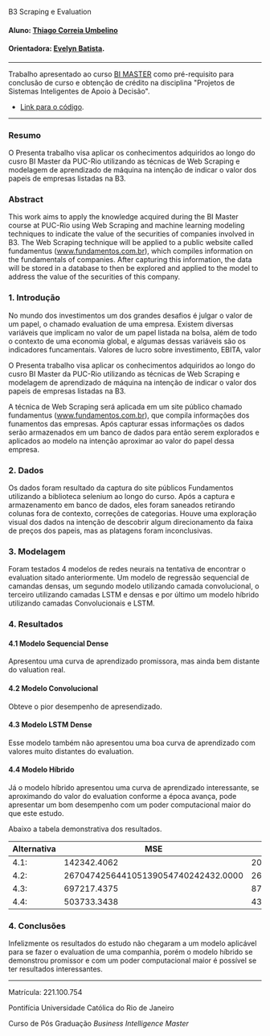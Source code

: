<!-- antes de enviar a versão final, solicitamos que todos os comentários, colocados para orientação ao aluno, sejam removidos do arquivo -->
B3 Scraping e Evaluation

#### Aluno: [Thiago Correia Umbelino](https://github.com/thiago-umbelino)
#### Orientadora: [Evelyn Batista](https://github.com/evysb).

---

Trabalho apresentado ao curso [BI MASTER](https://ica.puc-rio.ai/bi-master) como pré-requisito para conclusão de curso e obtenção de crédito na disciplina "Projetos de Sistemas Inteligentes de Apoio à Decisão".

<!-- para os links a seguir, caso os arquivos estejam no mesmo repositório que este README, não há necessidade de incluir o link completo: basta incluir o nome do arquivo, com extensão, que o GitHub completa o link corretamente -->
- [Link para o código](https://github.com/thiago-umbelino/b3_fundamentus).

---

### Resumo

O Presenta trabalho visa aplicar os conhecimentos adquiridos ao longo do cusro BI Master da PUC-Rio utilizando as técnicas de Web Scraping e modelagem de aprendizado de máquina na intenção de indicar o valor dos papeis de empresas listadas na B3. 

### Abstract

This work aims to apply the knowledge acquired during the BI Master course at PUC-Rio using Web Scraping and machine learning modeling techniques to indicate the value of the securities of companies involved in B3. The Web Scraping technique will be applied to a public website called fundamentus (www.fundamentos.com.br), which compiles information on the fundamentals of companies. After capturing this information, the data will be stored in a database to then be explored and applied to the model to address the value of the securities of this company.

### 1. Introdução

No mundo dos investimentos um dos grandes desafios é julgar o valor de um papel, o chamado evaluation de uma empresa. Existem diversas variáveis que implicam no valor de um papel listada na bolsa, além de todo o contexto de uma economia global, e algumas dessas variáveis são os indicadores funcamentais. Valores de lucro sobre investimento, EBITA, valor 

O Presenta trabalho visa aplicar os conhecimentos adquiridos ao longo do cusro BI Master da PUC-Rio utilizando as técnicas de Web Scraping e modelagem de aprendizado de máquina na intenção de indicar o valor dos papeis de empresas listadas na B3.

A técnica de Web Scraping será aplicada em um site público chamado fundamentus (www.fundamentos.com.br), que compila informações dos funamentos das empresas. Após capturar essas informações os dados serão armazenados em um banco de dados para então serem explorados e aplicados ao modelo na intenção aproximar ao valor do papel dessa empresa.

### 2. Dados

Os dados foram resultado da captura do site públicos Fundamentos utilizando a biblioteca selenium ao longo do curso. Após a captura e armazenamento em banco de dados, eles foram saneados retirando colunas fora de contexto, correções de categorias.
Houve uma exploração visual dos dados na intenção de descobrir algum direcionamento da faixa de preços dos papeis, mas as platagens foram inconclusivas.

### 3. Modelagem

Foram testados 4 modelos de redes neurais na tentativa de encontrar o evaluation sitado anteriormente. Um modelo de regressão sequencial de camandas densas, um segundo modelo utilizando camada convolucional, o terceiro utilizando camadas LSTM e densas e por último um modelo híbrido utilizando camadas Convolucionais e LSTM.   

### 4. Resultados

#### 4.1 Modelo Sequencial Dense

Apresentou uma curva de aprendizado promissora, mas ainda bem distante do valuation real.

#### 4.2 Modelo Convolucional

Obteve o pior desempenho de apresendizado.

#### 4.3 Modelo LSTM Dense

Esse modelo também não apresentou uma boa curva de aprendizado com valores muito distantes do evaluation.

#### 4.4 Modelo Híbrido

Já o modelo híbrido apresentou uma curva de aprendizado interessante, se aproximando do valor do evaluation conforme a época avança, pode apresentar um bom desempenho com um poder computacional maior do que este estudo.

Abaixo a tabela demonstrativa dos resultados.

Alternativa   | MSE | MAE | Tempo 
--- | --- | --- | --- 
4.1:    | 142342.4062 | 20.8610  | 99.2 
4.2:	| 267047425644105139054740242432.0000 | 269140484947968.0000	| 307.7
4.3:	| 697217.4375	| 87.6634	| 3570.7
4.4:	| 503733.3438	| 43.7368	| 940.6

### 4. Conclusões

Infelizmente os resultados do estudo não chegaram a um modelo aplicável para se fazer o evaluation de uma companhia, porém o modelo híbrido se demonstrou promissor e com um poder computacional maior é possível se ter resultados interessantes.

---

Matrícula: 221.100.754

Pontifícia Universidade Católica do Rio de Janeiro

Curso de Pós Graduação *Business Intelligence Master*
